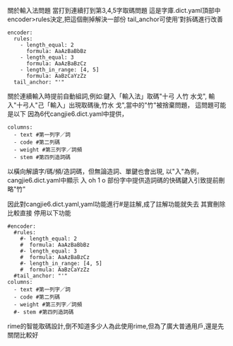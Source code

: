 關於輸入法問題
當打到連續打到第3,4,5字取碼問題
這是字庫.dict.yaml頂部中encoder>rules決定,把這個刪掉解決一部份
tail_anchor可使用'對拆碼進行改善

```
encoder:
  rules:
    - length_equal: 2
      formula: AaAzBaBbBz
    - length_equal: 3
      formula: AaAzBaBzCz
    - length_in_range: [4, 5]
      formula: AaBzCaYzZz
  tail_anchor: "'"
```
關於連續輸入時提前自動組詞,例如:鍵入「輸入法」取碼"十弓 人竹 水戈",
輸入"十弓人"己「輸入」出現取碼後,竹水 戈",當中的"竹"被捨棄問題，
這問題可能是以下
因為6代cangjie6.dict.yaml中提供，
```
columns:
  - text #第一列字／詞
  - code #第二列碼
  - weight #第三列字／詞頻
  - stem #第四列造詞碼
```
以橫向解讀字/碼/頻/造詞碼，但無論造詞、單鍵也會出現,
以"入"為例，cangjie6.dict.yaml中顯示
入	oh	1	o
部份字中提供造詞碼的快碼鍵入引致提前刪略"竹"

因此對cangjie6.dict.yaml,yaml功能進行#是註解,成了註解功能就失去
其實刪除比較直接
停用以下功能
```
#encoder:
  #rules:
    #- length_equal: 2
    #  formula: AaAzBaBbBz
    #- length_equal: 3
    #  formula: AaAzBaBzCz
    #- length_in_range: [4, 5]
    #  formula: AaBzCaYzZz
  #tail_anchor: "'"
columns:
  - text #第一列字／詞
  - code #第二列碼
  - weight #第三列字／詞頻
  #- stem #第四列造詞碼  
```
rime的智能取碼設計,倒不知道多少人為此使用rime,但為了廣大普通用戶,還是先關閉比較好


